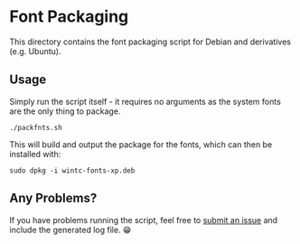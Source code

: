 # Font Packaging
This directory contains the font packaging script for Debian and derivatives (e.g. Ubuntu).

## Usage
Simply run the script itself - it requires no arguments as the system fonts are the only thing to package.
```
./packfnts.sh
```

This will build and output the package for the fonts, which can then be installed with:
```
sudo dpkg -i wintc-fonts-xp.deb
```

## Any Problems?
If you have problems running the script, feel free to [submit an issue](https://github.com/rozniak/xfce-winxp-tc/issues) and include the generated log file. 😁
